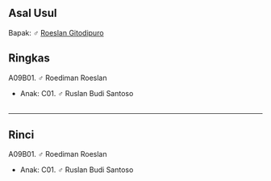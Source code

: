 ## Asal Usul

Bapak: ♂ [Roeslan Gitodipuro][up] 

## Ringkas

A09B01. ♂ Roediman Roeslan
	<br/>

*	Anak: C01. ♂ Ruslan Budi Santoso
	<br/><br/>

-- -- --

## Rinci

A09B01. ♂ Roediman Roeslan
	<br/>

*	Anak: C01. ♂ Ruslan Budi Santoso
	<br/><br/>

[up]: https://github.com/epsi-rns/gitodipuro/blob/master/tree/A09.md
